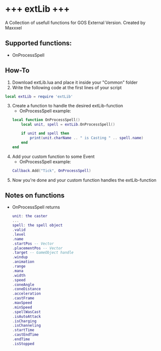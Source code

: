 # +++ extLib +++
A Collection of usefull functions for GOS External Version.
Created by Maxxxel


## Supported functions:
- OnProcessSpell

## How-To
1. Download extLib.lua and place it inside your "Common" folder
2. Write the following code at the first lines of your script
```lua 
local extLib = require 'extLib'
```
3. Create a function to handle the desired extLib-function
	- OnProcessSpell example:
    ```lua
    local function OnProcessSpell()
		local unit, spell = extLib.OnProcessSpell()

		if unit and spell then
			print(unit.charName .. " is Casting " .. spell.name)
		end
	end
    ```
4. Add your custom function to some Event
	- OnProcessSpell example:
 	```lua
	Callback.Add("Tick", OnProcessSpell)
	```
5. Now you're done and your custom function handles the extLib-function

## Notes on functions
- OnProcessSpell
	returns
	```lua
	unit: the caster
	...
	spell: the spell object
	.valid
	.level
	.name
	.startPos -- Vector
	.placementPos -- Vector
	.target -- GameObject handle
	.windup
	.animation
	.range
	.mana
	.width
	.speed
	.coneAngle
	.coneDistance
	.acceleration
	.castFrame
	.maxSpeed
	.minSpeed
	.spellWasCast
	.isAutoAttack
	.isCharging
	.isChanneling
	.startTime
	.castEndTime
	.endTime
	.isStopped
	```
